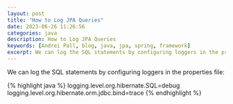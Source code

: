 ```yaml
---
layout: post
title: "How to Log JPA Queries"
date: 2023-06-26 11:26:56
categories: java
description: How to Log JPA Queries
keywords: [Andrei Pall, blog, java, jpa, spring, framework]
excerpt: We can log the SQL statements by configuring loggers in the properties file
---
```

<p>We can log the SQL statements by configuring loggers in the properties file:</p>
{% highlight java %}
logging.level.org.hibernate.SQL=debug
logging.level.org.hibernate.orm.jdbc.bind=trace
{% endhighlight %}

